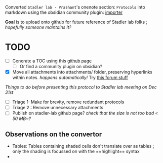 Converted `Stadler lab - Prashant`'s onenote section: `Protocols` into markdown using the obsidian community plugin: [importer](https://help.obsidian.md/import/onenote)

**Goal** is to upload onto github for future reference of Stadler lab folks ; *hopefully someone maintains it?*

# TODO
- [ ] Generate a TOC using this [github page](https://github.com/crankyMagician/toc_generator)
	- [ ] Or find a community plugin on obsidian?
- [x] Move all attachments into attachments/ folder, preserving hyperlinks within notes.  *happens automatically!* Try [this forum stuff](https://forum.obsidian.md/t/newbie-questions-attachments-how-to-deal-with-them/80461/7)

*Things to do before presenting this protocol to Stadler lab meeting on Dec 31st*
- [ ] Triage 1: Make for brevity, remove redundant protocols
- [ ] Triage 2 : Remove unnecessary attachments
- [ ] Publish on stadler-lab github page? *check that the size is not too bad < 50 MB~?*

## Observations on the convertor

- Tables: Tables containing shaded cells don't translate over as tables ; only the shading is focussed on with the ==highlight== syntax
- 